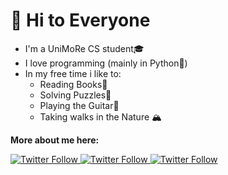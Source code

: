# 👋 Hi to Everyone

- I'm a UniMoRe CS student🎓
- I love programming (mainly in Python🐍)
- In my free time i like to:
  - Reading Books📖 
  - Solving Puzzles🧩
  - Playing the Guitar🎸
  - Taking walks in the Nature 🏔️

<strong>More about me here:</strong>
<p>
  </a>
    <a href="https://twitter.com/FilippoCiarlo"><img alt="Twitter Follow" src="https://img.shields.io/twitter/follow/FilippoCiarlo?label=Follow&logo=Twitter&style=social">
  </a> 
  <a>
    <a href="https://www.instagram.com/filippo.ciarlo/">
    <img alt="Twitter Follow" src="https://img.shields.io/twitter/follow/FilippoCiarlo?label=Follow&logo=Instagram&style=social">
  </a> 
  <a>
    <a href="https://www.linkedin.com/in/filippociarlo/">
    <img alt="Twitter Follow" src="https://img.shields.io/twitter/follow/FilippoCiarlo?label=Connect&logo=Linkedin&style=social">
  </a>
</p>
